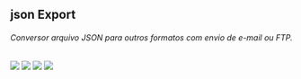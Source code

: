 ## json Export

###### Conversor arquivo JSON para outros formatos com envio de e-mail ou FTP.

<div align="left"> 
  <a href="" target="_blank"><img src="https://img.icons8.com/nolan/64/docker.png"/></a>
  <a href="" target="_blank"><img src="https://img.icons8.com/office/80/000000/exe.png"/></a>
  <a href="" target="_blank"><img src="https://img.icons8.com/officel/80/000000/doc.png"/></a>
  <a href="" target="_blank"><img src="https://img.icons8.com/office/80/000000/zip.png"/></a>
</div>
